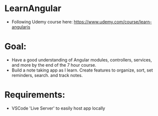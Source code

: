 # LearnAngular
- Following Udemy course here: https://www.udemy.com/course/learn-angularjs

# Goal:
- Have a good understanding of Angular modules, controllers, services, and more by the end of the 7 hour course.
- Build a note taking app as I learn. Create features to organize, sort, set reminders, search. and track notes.

# Requirements:
- VSCode 'Live Server' to easily host app locally